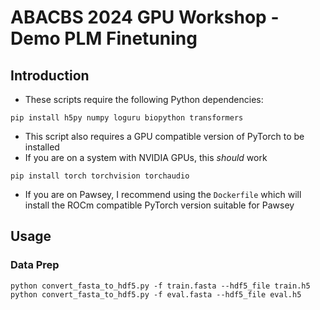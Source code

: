 # ABACBS 2024 GPU Workshop - Demo PLM Finetuning

## Introduction

* These scripts require the following Python dependencies:

```
pip install h5py numpy loguru biopython transformers
```

* This script also requires a GPU compatible version of PyTorch to be installed
* If you are on a system with NVIDIA GPUs, this _should_ work

```
pip install torch torchvision torchaudio
```

* If you are on Pawsey, I recommend using the `Dockerfile` which will install the ROCm compatible PyTorch version suitable for Pawsey


## Usage

### Data Prep

```
python convert_fasta_to_hdf5.py -f train.fasta --hdf5_file train.h5
python convert_fasta_to_hdf5.py -f eval.fasta --hdf5_file eval.h5
```